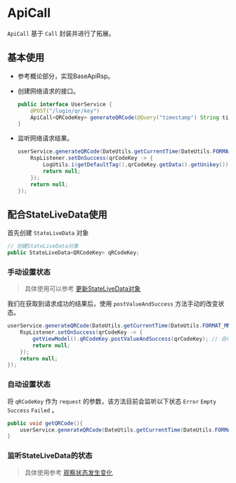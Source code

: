 # ApiCall

`ApiCall` 基于 `Call` 封装并进行了拓展。

## 基本使用

- 参考概论部分，实现BaseApiRsp。
- 创建网络请求的接口。

    ```java
    public interface UserService {
        @POST("/login/qr/key")
        ApiCall<QRCodeKey> generateQRCode(@Query("timestamp") String timestamp);
    }
    ```

- 监听网络请求结果。

    ```java
    userService.generateQRCode(DateUtils.getCurrentTime(DateUtils.FORMAT_MM_DD_HH_MM)).request(RspListener -> {
        RspListener.setOnSuccess(qrCodeKey -> {
            LogUtils.i(getDefaultTag(),qrCodeKey.getData().getUnikey());
            return null;
        });
        return null;  
    });
    ```

## 配合StateLiveData使用

首先创建 `StateLiveData` 对象

```java
// 创建StateLiveData对象
public StateLiveData<QRCodeKey> qRCodeKey;
```

### 手动设置状态

> 具体使用可以参考 [更新StateLiveData对象](https://www.entropy2020.cn/VastDocs/document/zh/StateLiveData.html#%E6%9B%B4%E6%96%B0StateLiveData%E5%AF%B9%E8%B1%A1)

我们在获取到请求成功的结果后，使用 `postValueAndSuccess` 方法手动的改变状态。

```java
userService.generateQRCode(DateUtils.getCurrentTime(DateUtils.FORMAT_MM_DD_HH_MM)).request(RspListener -> {
    RspListener.setOnSuccess(qrCodeKey -> {
        getViewModel().qRCodeKey.postValueAndSuccess(qrCodeKey); // 自动切换状态
        return null;
    });
    return null;
});
```

### 自动设置状态

将 `qRCodeKey` 作为 `request` 的参数，该方法目前会监听以下状态 `Error` `Empty` `Success` `Failed` 。

```java
public void getQRCode(){
    userService.generateQRCode(DateUtils.getCurrentTime(DateUtils.FORMAT_MM_DD_HH_MM)).request(qRCodeKey);
}
```

### 监听StateLiveData的状态

> 具体使用参考 [观察状态发生变化](https://www.entropy2020.cn/VastDocs/document/zh/StateLiveData.html#%E8%A7%82%E5%AF%9F%E7%8A%B6%E6%80%81%E5%8F%91%E7%94%9F%E5%8F%98%E5%8C%96)
